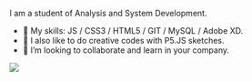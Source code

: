 I am a student of Analysis and System Development.
- 🔭 My skills: JS / CSS3 / HTML5 / GIT / MySQL / Adobe XD.
- 🌱 I also like to do creative codes with P5.JS sketches.
- 🤝 I’m looking to collaborate and learn in your company. 

[<img src="https://img.shields.io/badge/linkedin-%230077B5.svg?&style=for-the-badge&logo=linkedin&logoColor=white" />](https://www.linkedin.com/in/carolina-longo-valdrighi/)
